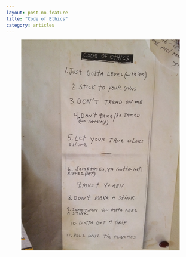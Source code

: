 ```yaml
---
layout: post-no-feature
title: "Code of Ethics"
category: articles
---
```


<figure>
	<img src="/images/code-of-ethics.jpg" alt="Code of Ethics" />
</figure>

